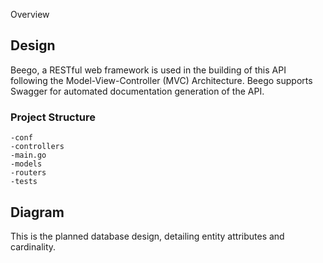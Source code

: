 Overview


## Design
Beego, a RESTful web framework is used in the building of this API following the Model-View-Controller (MVC) Architecture. Beego supports Swagger for automated documentation generation of the API.

### Project Structure

```
-conf
-controllers
-main.go
-models
-routers
-tests
```


## Diagram
This is the planned database design, detailing entity attributes and cardinality.


